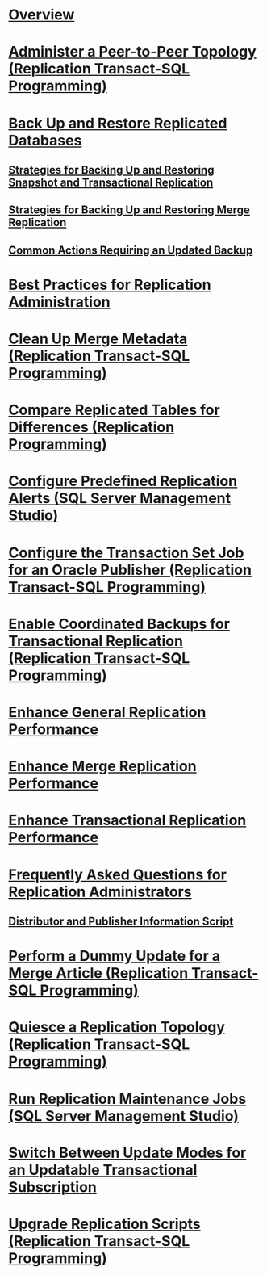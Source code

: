 # [Overview](administration-replication.md)  
# [Administer a Peer-to-Peer Topology (Replication Transact-SQL Programming)](administer-a-peer-to-peer-topology-replication-transact-sql-programming.md)  
# [Back Up and Restore Replicated Databases](back-up-and-restore-replicated-databases.md)  
## [Strategies for Backing Up and Restoring Snapshot and Transactional Replication](strategies-for-backing-up-and-restoring-snapshot-and-transactional-replication.md)  
## [Strategies for Backing Up and Restoring Merge Replication](strategies-for-backing-up-and-restoring-merge-replication.md)  
## [Common Actions Requiring an Updated Backup](common-actions-requiring-an-updated-backup.md)  
# [Best Practices for Replication Administration](best-practices-for-replication-administration.md)  
# [Clean Up Merge Metadata (Replication Transact-SQL Programming)](clean-up-merge-metadata-replication-transact-sql-programming.md)  
# [Compare Replicated Tables for Differences (Replication Programming)](compare-replicated-tables-for-differences-replication-programming.md)  
# [Configure Predefined Replication Alerts (SQL Server Management Studio)](configure-predefined-replication-alerts-sql-server-management-studio.md)  
# [Configure the Transaction Set Job for an Oracle Publisher (Replication Transact-SQL Programming)](configure-the-transaction-set-job-for-an-oracle-publisher.md)  
# [Enable Coordinated Backups for Transactional Replication (Replication Transact-SQL Programming)](enable-coordinated-backups-for-transactional-replication.md)  
# [Enhance General Replication Performance](enhance-general-replication-performance.md)  
# [Enhance Merge Replication Performance](enhance-merge-replication-performance.md)  
# [Enhance Transactional Replication Performance](enhance-transactional-replication-performance.md)  
# [Frequently Asked Questions for Replication Administrators](frequently-asked-questions-for-replication-administrators.md)  
## [Distributor and Publisher Information Script](distributor-and-publisher-information-script.md)  
# [Perform a Dummy Update for a Merge Article (Replication Transact-SQL Programming)](perform-a-dummy-update-for-a-merge-article-replication-transact-sql-programming.md)  
# [Quiesce a Replication Topology (Replication Transact-SQL Programming)](quiesce-a-replication-topology-replication-transact-sql-programming.md)  
# [Run Replication Maintenance Jobs (SQL Server Management Studio)](run-replication-maintenance-jobs-sql-server-management-studio.md)  
# [Switch Between Update Modes for an Updatable Transactional Subscription](switch-between-update-modes-for-an-updatable-transactional-subscription.md)  
# [Upgrade Replication Scripts (Replication Transact-SQL Programming)](upgrade-replication-scripts-replication-transact-sql-programming.md)  

